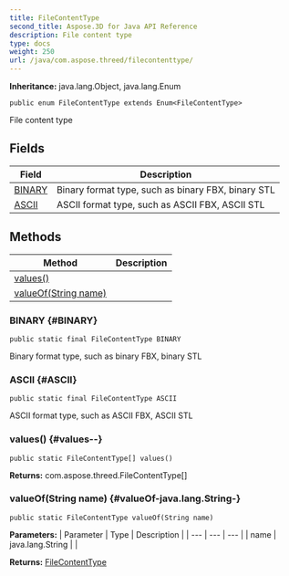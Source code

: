 ```yaml
---
title: FileContentType
second_title: Aspose.3D for Java API Reference
description: File content type
type: docs
weight: 250
url: /java/com.aspose.threed/filecontenttype/
---
```


**Inheritance:**
java.lang.Object, java.lang.Enum
```
public enum FileContentType extends Enum<FileContentType>
```

File content type
## Fields

| Field | Description |
| --- | --- |
| [BINARY](#BINARY) | Binary format type, such as binary FBX, binary STL |
| [ASCII](#ASCII) | ASCII format type, such as ASCII FBX, ASCII STL |
## Methods

| Method | Description |
| --- | --- |
| [values()](#values--) |  |
| [valueOf(String name)](#valueOf-java.lang.String-) |  |
### BINARY {#BINARY}
```
public static final FileContentType BINARY
```


Binary format type, such as binary FBX, binary STL

### ASCII {#ASCII}
```
public static final FileContentType ASCII
```


ASCII format type, such as ASCII FBX, ASCII STL

### values() {#values--}
```
public static FileContentType[] values()
```




**Returns:**
com.aspose.threed.FileContentType[]
### valueOf(String name) {#valueOf-java.lang.String-}
```
public static FileContentType valueOf(String name)
```




**Parameters:**
| Parameter | Type | Description |
| --- | --- | --- |
| name | java.lang.String |  |

**Returns:**
[FileContentType](../../com.aspose.threed/filecontenttype)
